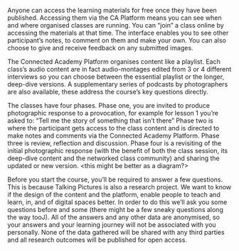 Anyone can access the learning materials for free once they have been published. Accessing them via the CA Platform means you can see when and where organised classes are running. You can “join” a class online by accessing the materials at that time. The interface enables you to see other participant’s notes, to comment on them and make your own. You can also choose to give and receive feedback on any submitted images.
 
The Connected Academy Platform organises content like a playlist. Each class’s audio content are in fact audio-montages edited from 3 or 4 different interviews so you can choose between the essential playlist or the longer, deep-dive versions. A supplementary series of podcasts by photographers are also available, these address the course’s key questions directly.
 
The classes have four phases. Phase one, you are invited to produce photographic response to a provocation, for example for lesson 1 you’re asked to: “Tell me the story of something that isn’t there”
Phase two is where the participant gets access to the class content and is directed to make notes and comments via the Connected Academy Platform.
Phase three is review, reflection and discussion.
Phase four is a revisiting of the initial photographic response (with the benefit of both the class session, its deep-dive content and the networked class community) and sharing the updated or new version.  <this might be better as a diagram?>
 
Before you start the course, you’ll be required to answer a few questions. This is because Talking Pictures is also a research project<link to ABOUT page>. We want to know if the design of the content and the platform, enable people to teach and learn, in, and of digital spaces better. In order to do this we’ll ask you some questions before and some (there might be a few sneaky questions along the way tooJ). All of the answers and any other data are anonymised, so your answers and your learning journey will not be associated with you personally.  None of the data gathered will be shared with any third parties and all research outcomes will be published for open access.